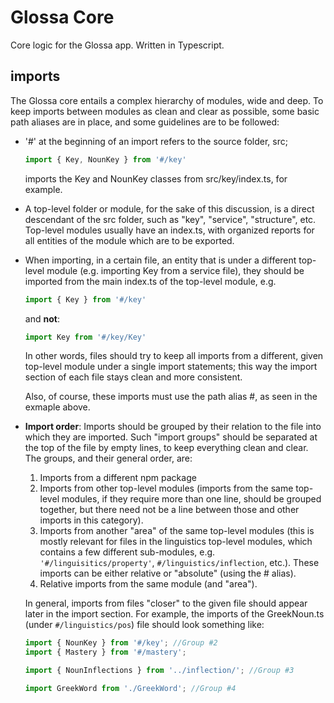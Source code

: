 # Glossa Core #

Core logic for the Glossa app. Written in Typescript.

## imports ##

The Glossa core entails a complex hierarchy of modules, wide and deep.
To keep imports between modules as clean and clear as possible, some
basic path aliases are in place, and some guidelines are to be followed:

- '#' at the beginning of an import refers to the source folder, src;
    ```typescript
    import { Key, NounKey } from '#/key'
    ```
    imports the Key and NounKey classes from src/key/index.ts, for example.
- A top-level folder or module, for the sake of this discussion,
is a direct descendant of the src folder, such as "key", "service", "structure", etc.
Top-level modules usually have an index.ts, with organized reports for all entities of the module which
are to be exported.
- When importing, in a certain file, an entity that is under a different top-level module (e.g. importing Key from
a service file), they should be imported from the main index.ts of the top-level module, e.g.
    ```typescript
    import { Key } from '#/key'
    ```
    and **not**:
    ```typescript
    import Key from '#/key/Key'
    ```
    In other words, files should try to keep all imports from a different, given top-level module under a single import statements;
    this way the import section of each file stays clean and more consistent.
    
    Also, of course, these imports must use the path alias #, as seen in the exmaple above. 
- **Import order**: Imports should be grouped by their relation to the file into which they are imported. Such "import groups" should be separated at the top of the file by empty lines, to keep everything clean and clear. The groups, and their general order, are:
  1. Imports from a different npm package 
  2. Imports from other top-level modules (imports from the same top-level modules, if they require more than one line, should be grouped together, but there need not be a line between those and other imports in this category).
  3. Imports from another "area" of the same top-level modules (this is mostly relevant for files in the linguistics top-level modules, which contains a few different sub-modules, e.g. `'#/linguisitics/property'`, `#/linguistics/inflection`, etc.). These imports can be either relative or "absolute" (using the # alias).
  4. Relative imports from the same module (and "area").

    In general, imports from files "closer" to the given file should appear later in the import section. For example, the imports of the GreekNoun.ts 
    (under `#/linguistics/pos`) file should look something like:
    ```typescript
    import { NounKey } from '#/key'; //Group #2
    import { Mastery } from '#/mastery'; 

    import { NounInflections } from '../inflection/'; //Group #3

    import GreekWord from './GreekWord'; //Group #4
    ```

    